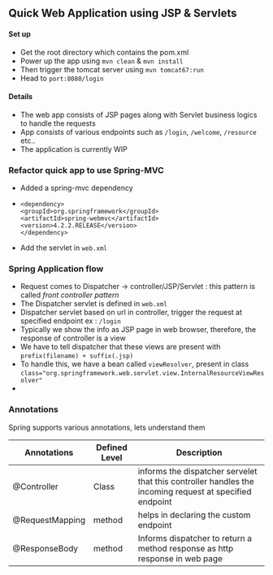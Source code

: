 ## Quick Web Application using JSP & Servlets

#### Set up 

- Get the root directory which contains the pom.xml
- Power up the app using `mvn clean` & `mvn install`
- Then trigger the tomcat server using `mvn tomcat67:run`
- Head to `port:8080/login`

#### Details 

- The web app consists of JSP pages along with Servlet business logics to handle the requests
- App consists of various endpoints such as `/login`, `/welcome`, `/resource` etc..
- The application is currently WIP

### Refactor quick app to use Spring-MVC

- Added a spring-mvc dependency 
- ```
  <dependency>
  <groupId>org.springframework</groupId>
  <artifactId>spring-webmvc</artifactId>
  <version>4.2.2.RELEASE</version>
  </dependency>
  ```
- Add the servlet in `web.xml`


### Spring Application flow

- Request comes to Dispatcher -> controller/JSP/Servlet : this pattern is called _front controller pattern_
- The Dispatcher servlet is defined in `web.xml`
- Dispatcher servlet based on url in controller, trigger the request at specified endpoint ex : `/login`
- Typically we show the info as JSP page in web browser, therefore, the response of controller is a view
- We have to tell dispatcher that these views are present with `prefix(filename) + suffix(.jsp)`
- To handle this, we have a bean called `viewResolver`, present in class `class="org.springframework.web.servlet.view.InternalResourceViewResolver"`
- 


### Annotations
 Spring supports various annotations, lets understand them 

| Annotations     | Defined Level | Description                                                                                             |
|-----------------|---------------|---------------------------------------------------------------------------------------------------------|
| @Controller     | Class         | informs the dispatcher servelet that this controller handles the incoming request at specified endpoint |
| @RequestMapping | method        | helps in declaring the custom endpoint                                                                  |
| @ResponseBody   | method        | Informs dispatcher to return a method response as http response in web page                             |
